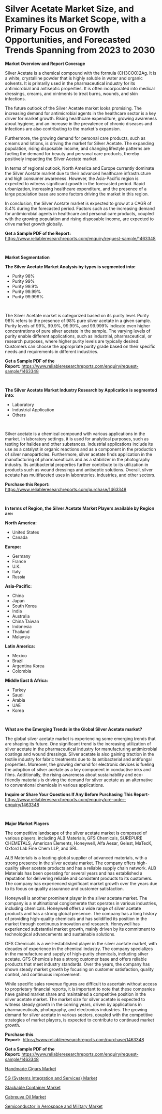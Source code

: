 <p><h1>Silver Acetate Market Size, and Examines its Market Scope, with a Primary Focus on Growth Opportunities, and Forecasted Trends Spanning from 2023 to 2030</h1></p><p><strong>Market Overview and Report Coverage</strong></p>
<p><p>Silver Acetate is a chemical compound with the formula (CH3COO)2Ag. It is a white, crystalline powder that is highly soluble in water and organic solvents. It is primarily used in the pharmaceutical industry for its antimicrobial and antiseptic properties. It is often incorporated into medical dressings, creams, and ointments to treat burns, wounds, and skin infections.</p><p>The future outlook of the Silver Acetate market looks promising. The increasing demand for antimicrobial agents in the healthcare sector is a key driver for market growth. Rising healthcare expenditure, growing awareness about hygiene, and an increase in the prevalence of chronic diseases and infections are also contributing to the market's expansion.</p><p>Furthermore, the growing demand for personal care products, such as creams and lotions, is driving the market for Silver Acetate. The expanding population, rising disposable income, and changing lifestyle patterns are fueling the demand for beauty and personal care products, thereby positively impacting the Silver Acetate market.</p><p>In terms of regional outlook, North America and Europe currently dominate the Silver Acetate market due to their advanced healthcare infrastructure and high consumer awareness. However, the Asia-Pacific region is expected to witness significant growth in the forecasted period. Rapid urbanization, increasing healthcare expenditure, and the presence of a large population base are some factors driving the market in this region.</p><p>In conclusion, the Silver Acetate market is expected to grow at a CAGR of 8.4% during the forecasted period. Factors such as the increasing demand for antimicrobial agents in healthcare and personal care products, coupled with the growing population and rising disposable income, are expected to drive market growth globally.</p></p>
<p><strong>Get a Sample PDF of the Report:</strong> <a href="https://www.reliableresearchreports.com/enquiry/request-sample/1463348">https://www.reliableresearchreports.com/enquiry/request-sample/1463348</a></p>
<p>&nbsp;</p>
<p><strong>Market Segmentation</strong></p>
<p><strong>The Silver Acetate Market Analysis by types is segmented into:</strong></p>
<p><ul><li>Purity 98%</li><li>Purity 99%</li><li>Purity 99.9%</li><li>Purity 99.99%</li><li>Purity 99.999%</li></ul></p>
<p>&nbsp;</p>
<p><p>The Silver Acetate market is categorized based on its purity level. Purity 98% refers to the presence of 98% pure silver acetate in a given sample. Purity levels of 99%, 99.9%, 99.99%, and 99.999% indicate even higher concentrations of pure silver acetate in the sample. The varying levels of purity enable different applications, such as industrial, pharmaceutical, or research purposes, where higher purity levels are typically desired. Customers can choose the appropriate purity grade based on their specific needs and requirements in different industries.</p></p>
<p><strong>Get a Sample PDF of the Report:</strong>&nbsp;<a href="https://www.reliableresearchreports.com/enquiry/request-sample/1463348">https://www.reliableresearchreports.com/enquiry/request-sample/1463348</a></p>
<p>&nbsp;</p>
<p><strong>The Silver Acetate Market Industry Research by Application is segmented into:</strong></p>
<p><ul><li>Laboratory</li><li>Industrial Application</li><li>Others</li></ul></p>
<p>&nbsp;</p>
<p><p>Silver acetate is a chemical compound with various applications in the market. In laboratory settings, it is used for analytical purposes, such as testing for halides and other substances. Industrial applications include its use as a catalyst in organic reactions and as a component in the production of silver nanoparticles. Furthermore, silver acetate finds application in the manufacturing of pharmaceuticals and as a stabilizer in the photography industry. Its antibacterial properties further contribute to its utilization in products such as wound dressings and antiseptic solutions. Overall, silver acetate has multifaceted uses in laboratories, industries, and other sectors.</p></p>
<p><strong>Purchase this Report:</strong>&nbsp; <a href="https://www.reliableresearchreports.com/purchase/1463348">https://www.reliableresearchreports.com/purchase/1463348</a></p>
<p>&nbsp;</p>
<p><strong>In terms of Region, the Silver Acetate Market Players available by Region are:</strong></p>
<p>
    <p> <strong> North America: </strong>
        <ul>
            <li>United States</li>
            <li>Canada</li>
        </ul>
        </p> 
    <p> <strong> Europe: </strong>
        <ul>
            <li>Germany</li>
            <li>France</li>
            <li>U.K.</li>
            <li>Italy</li>
            <li>Russia</li>
        </ul>
        </p> 
    <p> <strong> Asia-Pacific: </strong>
        <ul>
            <li>China</li>
            <li>Japan</li>
            <li>South Korea</li>
            <li>India</li>
            <li>Australia</li>
            <li>China Taiwan</li>
            <li>Indonesia</li>
            <li>Thailand</li>
            <li>Malaysia</li>
        </ul>
        </p> 
    <p> <strong> Latin America: </strong>
        <ul>
            <li>Mexico</li>
            <li>Brazil</li>
            <li>Argentina Korea</li>
            <li>Colombia</li>
        </ul>
        </p> 
    <p> <strong> Middle East & Africa: </strong>
        <ul>
            <li>Turkey</li>
            <li>Saudi</li>
            <li>Arabia</li>
            <li>UAE</li>
            <li>Korea</li>
        </ul>
    </p>
    </p>
<p>&nbsp;</p>
<p><strong>What are the Emerging Trends in the Global Silver Acetate market?</strong></p>
<p><p>The global silver acetate market is experiencing some emerging trends that are shaping its future. One significant trend is the increasing utilization of silver acetate in the pharmaceutical industry for manufacturing antimicrobial coatings and wound dressings. Silver acetate is also gaining traction in the textile industry for fabric treatments due to its antibacterial and antifungal properties. Moreover, the growing demand for electronic devices is fueling the adoption of silver acetate as a key component in conductive inks and films. Additionally, the rising awareness about sustainability and eco-friendly materials is driving the demand for silver acetate as an alternative to conventional chemicals in various applications.</p></p>
<p><strong>Inquire or Share Your Questions If Any Before Purchasing This Report</strong>- <a href="https://www.reliableresearchreports.com/enquiry/pre-order-enquiry/1463348">https://www.reliableresearchreports.com/enquiry/pre-order-enquiry/1463348</a></p>
<p>&nbsp;</p>
<p><strong>Major Market Players</strong></p>
<p><p>The competitive landscape of the silver acetate market is composed of various players, including ALB Materials, GFS Chemicals, SUREPURE CHEMETALS, American Elements, Honeywell, Alfa Aesar, Gelest, MaTecK, Oxford Lab Fine Chem LLP, and SRL. </p><p>ALB Materials is a leading global supplier of advanced materials, with a strong presence in the silver acetate market. The company offers high-quality silver acetate products and has a reliable supply chain network. ALB Materials has been operating for several years and has established a reputation for delivering reliable and consistent products to its customers. The company has experienced significant market growth over the years due to its focus on quality assurance and customer satisfaction.</p><p>Honeywell is another prominent player in the silver acetate market. The company is a multinational conglomerate that operates in various industries, including chemicals. Honeywell offers a wide range of silver acetate products and has a strong global presence. The company has a long history of providing high-quality chemicals and has solidified its position in the market through continuous innovation and research. Honeywell has experienced substantial market growth, mainly driven by its commitment to technological advancements and sustainable solutions.</p><p>GFS Chemicals is a well-established player in the silver acetate market, with decades of experience in the chemical industry. The company specializes in the manufacture and supply of high-purity chemicals, including silver acetate. GFS Chemicals has a strong customer base and offers reliable products that meet industry standards. Over the years, the company has shown steady market growth by focusing on customer satisfaction, quality control, and continuous improvement.</p><p>While specific sales revenue figures are difficult to ascertain without access to proprietary financial reports, it is important to note that these companies have gained market share and maintained a competitive position in the silver acetate market. The market size for silver acetate is expected to witness steady growth in the coming years, driven by applications in pharmaceuticals, photography, and electronics industries. The growing demand for silver acetate in various sectors, coupled with the competitive strategies of market players, is expected to contribute to continued market growth.</p></p>
<p><strong>Purchase this Report:</strong>&nbsp;&nbsp;<a href="https://www.reliableresearchreports.com/purchase/1463348">https://www.reliableresearchreports.com/purchase/1463348</a></p>
<p></p>
<p><strong>Get a Sample PDF of the Report:</strong>&nbsp;<a href="https://www.reliableresearchreports.com/enquiry/request-sample/1463348">https://www.reliableresearchreports.com/enquiry/request-sample/1463348</a></p>
<p><p><a href="https://medium.com/@klrahulrp23/handmade-cigars-nbsp-market-focuses-on-market-share-size-and-projected-forecast-till-2030-a18f0a69f50d">Handmade Cigars Market</a></p><p><a href="https://medium.com/@vallieemard78/5g-systems-integration-and-services-market-furnishes-information-on-market-share-market-trends-54d71bd9b5f6">5G (Systems Integration and Services) Market</a></p><p><a href="https://github.com/mabutironaldo/Market-Research-Report-List-1/blob/main/stackable-container-market.md">Stackable Container Market</a></p><p><a href="https://github.com/castoriffic/Market-Research-Report-List-1/blob/main/cabreuva-oil-market.md">Cabreuva Oil Market</a></p><p><a href="https://medium.com/@cite.teach.super/semiconductor-in-aerospace-and-military-market-the-key-to-successful-business-strategy-forecast-a3975814ecf5">Semiconductor in Aerospace and Military Market</a></p></p>